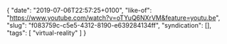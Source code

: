 {
  "date": "2019-07-06T22:57:25+0100",
  "like-of": "https://www.youtube.com/watch?v=oTYuQ6NXrVM&feature=youtu.be",
  "slug": "f083759c-c5e5-4312-8190-e639284134ff",
  "syndication": [],
  "tags": [
    "virtual-reality"
  ]
}
